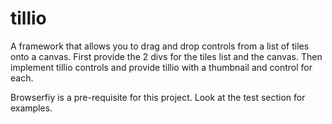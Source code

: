 # tillio


A framework that allows you to drag and drop controls from a list of tiles onto a canvas.
First provide the 2 divs for the tiles list and the canvas.
Then implement tillio controls and provide tillio with a thumbnail and control for each.

Browserfiy is a pre-requisite for this project.
Look at the test section for examples.
